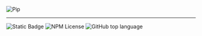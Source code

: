 ![Pip](https://github.com/ShdwTakashi/Pip/assets/113185975/a7f9f9b3-7d77-4176-a335-c61c31220623)

------

<p align="center">

  ![Static Badge](https://img.shields.io/badge/Node.js-green?style=flat-square&logo=Node.js&logoColor=white&labelColor=%235FA04E&color=black)
  ![NPM License](https://img.shields.io/npm/l/node?style=flat-square&color=black)
  ![GitHub top language](https://img.shields.io/github/languages/top/ShdwTakashi/Pip?style=flat-square&logo=Javascript&logoColor=white&color=pink)

